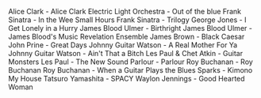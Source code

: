 Alice Clark - Alice Clark
Electric Light Orchestra - Out of the blue
Frank Sinatra - In the Wee Small Hours
Frank Sinatra - Trilogy
George Jones - I Get Lonely in a Hurry
James Blood Ulmer - Birthright
James Blood Ulmer - James Blood's Music Revelation Ensemble
James Brown - Black Caesar
John Prine - Great Days
Johnny Guitar Watson - A Real Mother For Ya
Johnny Guitar Watson - Ain't That a Bitch
Les Paul & Chet Atkin - Guitar Monsters
Les Paul - The New Sound
Parlour - Parlour
Roy Buchanan - Roy Buchanan
Roy Buchanan - When a Guitar Plays the Blues
Sparks - Kimono My House
Tatsuro Yamashita - SPACY
Waylon Jennings - Good Hearted Woman
